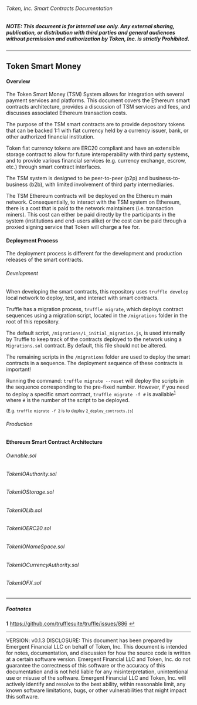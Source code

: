 ###### Token, Inc. Smart Contracts Documentation
##### *NOTE: This document is for internal use only. Any external sharing, publication, or distribution with third parties and general audiences without permission and authorization by Token, Inc. is strictly Prohibited.*
---
## Token Smart Money

#### Overview

The Token Smart Money (TSM) System allows for integration with several payment services and platforms. This document covers the Ethereum smart contracts architecture, provides a discussion of TSM services and fees, and discusses associated Ethereum transaction costs.

The purpose of the TSM smart contracts are to provide depository tokens that can be backed 1:1 with fiat currency held by a currency issuer, bank, or other authorized financial institution.

Token fiat currency tokens are ERC20 compliant and have an extensible storage contract to allow for future interoperability with third party systems, and to provide various financial services (e.g. currency exchange, escrow, etc.) through smart contract interfaces.

The TSM system is designed to be peer-to-peer (p2p) and business-to-business (b2b), with limited involvement of third party intermediaries.

The TSM Ethereum contracts will be deployed on the Ethereum main network. Consequentially, to interact with the TSM system on Ethereum, there is a cost that is paid to the network maintainers (i.e. transaction miners). This cost can either be paid directly by the participants in the system (institutions and end-users alike) or the cost can be paid through a proxied signing service that Token will charge a fee for.



#### Deployment Process

The deployment process is different for the development and production releases of the smart contracts.

###### Development

When developing the smart contracts, this repository uses `truffle develop` local network to deploy, test, and interact with smart contracts.

Truffle has a migration process, `truffle migrate`, which deploys contract sequences using a migration script, located in the `/migrations` folder in the root of this repository.

The default script, `/migrations/1_initial_migration.js`, is used internally by Truffle to keep track of the contracts deployed to the network using a `Migrations.sol` contract. By default, this file should not be altered.

The remaining scripts in the `/migrations` folder are used to deploy the smart contracts in a sequence. The deployment sequence of these contracts is important!

Running the command: `truffle migrate --reset` will deploy the scripts in the sequence corresponding to the pre-fixed number. However, if you need to deploy a specific smart contract, `truffle migrate -f #` is available<sup id="a1">[1](#f1)</sup> where `#` is the number of the script to be deployed.

<small>(E.g. `truffle migrate -f 2` is to deploy `2_deploy_contracts.js`)</small>


###### Production

#### Ethereum Smart Contract Architecture

###### Ownable.sol
###### TokenIOAuthority.sol
###### TokenIOStorage.sol
###### TokenIOLib.sol
###### TokenIOERC20.sol
###### TokenIONameSpace.sol
###### TokenIOCurrencyAuthority.sol
###### TokenIOFX.sol



---
##### Footnotes
<b id="f1">1</b> https://github.com/trufflesuite/truffle/issues/886  [↩](#a1)

---
VERSION: v0.1.3
DISCLOSURE: This document has been prepared by Emergent Financial LLC on behalf of Token, Inc. This document is intended for notes, documentation, and discussion for how the source code is written at a certain software version. Emergent Financial LLC and Token, Inc. do not guarantee the correctness of this software or the accuracy of this documentation and is not held liable for any misinterpretation, unintentional use or misuse of the software. Emergent Financial LLC and Token, Inc. will actively identify and resolve to the best ability, within reasonable limit, any known software limitations, bugs, or other vulnerabilities that might impact this software.
